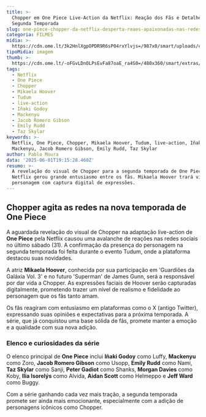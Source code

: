 ```yaml
---
title: >-
  Chopper em One Piece Live-Action da Netflix: Reação dos Fãs e Detalhes da
  Segunda Temporada
slug: one-piece-chopper-da-netflix-desperta-reaes-apaixonadas-nas-redes-sociais
categoria: FILMES
midia: >-
  https://cdn.ome.lt/3k2HnlXgpOPDR9R6sP04rxYlvjs=/987x0/smart/uploads/conteudo/fotos/onepiecechoppernetflix_9wWVWFN.jpg
tipoMidia: imagem
thumb: >-
  https://cdn.ome.lt/-oFGvLDnOLPsEvFa87oaE_ra4S0=/480x360/smart/extras/conteudos/onepiecechoppernetflix_76PjUEw.jpg
tags:
  - Netflix
  - One Piece
  - Chopper
  - Mikaela Hoover
  - Tudum
  - live-action
  - Iñaki Godoy
  - Mackenyu
  - Jacob Romero Gibson
  - Emily Rudd
  - Taz Skylar
keywords: >-
  Netflix, One Piece, Chopper, Mikaela Hoover, Tudum, live-action, Iñaki Godoy,
  Mackenyu, Jacob Romero Gibson, Emily Rudd, Taz Skylar
author: Pablo Moura
data: '2025-06-01T19:15:28.460Z'
resumo: >-
  A revelação do visual de Chopper para a segunda temporada de One Piece na
  Netflix gerou grande entusiasmo entre os fãs. Mikaela Hoover trará vida ao
  personagem com captura digital de expressões.
---
```


## Chopper agita as redes na nova temporada de One Piece

<blockquote class="twitter-tweet"><a href="https://twitter.com/user/status/1928980535650505002"></a></blockquote>

A aguardada revelação do visual de Chopper na adaptação live-action de **One Piece** pela Netflix causou uma avalanche de reações nas redes sociais no último sábado (31). A confirmação da presença do personagem na segunda temporada foi feita durante o evento Tudum, onde a plataforma destacou suas novidades.

<blockquote class="twitter-tweet"><a href="https://twitter.com/user/status/1928982381605552493"></a></blockquote>

A atriz **Mikaela Hoover**, conhecida por sua participação em 'Guardiões da Galáxia Vol. 3' e no futuro 'Superman' de James Gunn, será a responsável por dar vida a Chopper. As expressões faciais de Hoover serão capturadas digitalmente, prometendo trazer um nível de realismo e fidelidade ao personagem que os fãs tanto amam.

<blockquote class="twitter-tweet"><a href="https://twitter.com/user/status/1928980526700048823"></a></blockquote>

Os fãs reagiram com entusiasmo em plataformas como o X (antigo Twitter), expressando suas opiniões e expectativas para a próxima temporada. A série, que já conquistou uma base sólida de fãs, promete manter a emoção e a qualidade com sua nova adição.

<blockquote class="twitter-tweet"><a href="https://twitter.com/user/status/1928978962325131772"></a></blockquote>

### Elenco e curiosidades da série

O elenco principal de **One Piece** inclui **Iñaki Godoy** como Luffy, **Mackenyu** como Zoro, **Jacob Romero Gibson** como Usopp, **Emily Rudd** como Nami, **Taz Skylar** como Sanji, **Peter Gadiot** como Shanks, **Morgan Davies** como Koby, **Ilia Isorelýs** como Alvida, **Aidan Scott** como Helmeppo e **Jeff Ward** como Buggy.

Com a série ganhando cada vez mais tração, a segunda temporada promete ser ainda mais emocionante, especialmente com a adição de personagens icônicos como Chopper.
